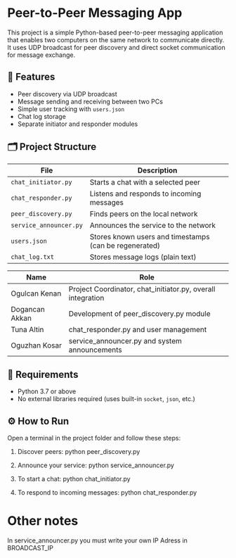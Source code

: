 # Peer-to-Peer Messaging App

This project is a simple Python-based peer-to-peer messaging application that enables two computers on the same network to communicate directly. It uses UDP broadcast for peer discovery and direct socket communication for message exchange.

## 🚀 Features

- Peer discovery via UDP broadcast
- Message sending and receiving between two PCs
- Simple user tracking with `users.json`
- Chat log storage
- Separate initiator and responder modules

## 🗂️ Project Structure

| File | Description |
|------|-------------|
| `chat_initiator.py` | Starts a chat with a selected peer |
| `chat_responder.py` | Listens and responds to incoming messages |
| `peer_discovery.py` | Finds peers on the local network |
| `service_announcer.py` | Announces the service to the network |
| `users.json` | Stores known users and timestamps (can be regenerated) |
| `chat_log.txt` | Stores message logs (plain text) |


| Name             | Role                                            |
|------------------|-------------------------------------------------|
| Ogulcan Kenan    | Project Coordinator, chat_initiator.py, overall integration |
| Dogancan Akkan   | Development of peer_discovery.py module          |
| Tuna Altin       | chat_responder.py and user management            |
| Oguzhan Kosar    | service_announcer.py and system announcements    |


## 🧰 Requirements

- Python 3.7 or above
- No external libraries required (uses built-in `socket`, `json`, etc.)

## ⚙️ How to Run

Open a terminal in the project folder and follow these steps:

1. Discover peers:
   python peer_discovery.py

2. Announce your service:
   python service_announcer.py

3. To start a chat:
python chat_initiator.py

4. To respond to incoming messages:
python chat_responder.py

# Other notes 

In service_announcer.py you must write your own IP Adress in BROADCAST_IP

